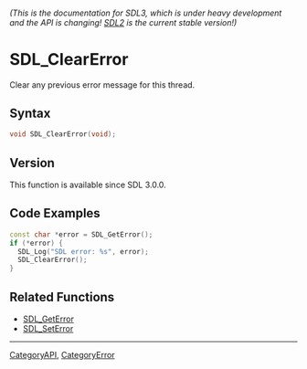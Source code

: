 ###### (This is the documentation for SDL3, which is under heavy development and the API is changing! [SDL2](https://wiki.libsdl.org/SDL2/) is the current stable version!)
# SDL_ClearError

Clear any previous error message for this thread.

## Syntax

```c
void SDL_ClearError(void);

```

## Version

This function is available since SDL 3.0.0.

## Code Examples

```c++
const char *error = SDL_GetError();
if (*error) {
  SDL_Log("SDL error: %s", error);
  SDL_ClearError();
}
```

## Related Functions

* [SDL_GetError](SDL_GetError)
* [SDL_SetError](SDL_SetError)

----
[CategoryAPI](CategoryAPI), [CategoryError](CategoryError)

